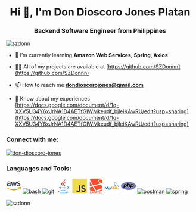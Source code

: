 <h1 align="center">Hi 👋, I'm Don Dioscoro Jones Platan</h1>
<h3 align="center">Backend Software Engineer from Philippines</h3>

<p align="left"> <img src="https://komarev.com/ghpvc/?username=szdonn&label=Profile%20views&color=0e75b6&style=flat" alt="szdonn" /> </p>

- 🌱 I’m currently learning **Amazon Web Services, Spring, Axios**

- 👨‍💻 All of my projects are available at [https://github.com/SZDonnn](https://github.com/SZDonnn)

- 📫 How to reach me **dondioscorojones@gmail.com**

- 📄 Know about my experiences [https://docs.google.com/document/d/1q-XXV5U34Y6xJrNA1D4AETfGIWMkeudf_bjleiKAwRU/edit?usp=sharing](https://docs.google.com/document/d/1q-XXV5U34Y6xJrNA1D4AETfGIWMkeudf_bjleiKAwRU/edit?usp=sharing)

<h3 align="left">Connect with me:</h3>
<p align="left">
<a href="https://linkedin.com/in/don-dioscoro-jones" target="blank"><img align="center" src="https://raw.githubusercontent.com/rahuldkjain/github-profile-readme-generator/master/src/images/icons/Social/linked-in-alt.svg" alt="don-dioscoro-jones" height="30" width="40" /></a>
</p>

<h3 align="left">Languages and Tools:</h3>
<p align="left"> <a href="https://aws.amazon.com" target="_blank" rel="noreferrer"> <img src="https://raw.githubusercontent.com/devicons/devicon/master/icons/amazonwebservices/amazonwebservices-original-wordmark.svg" alt="aws" width="40" height="40"/> </a> <a href="https://www.gnu.org/software/bash/" target="_blank" rel="noreferrer"> <img src="https://www.vectorlogo.zone/logos/gnu_bash/gnu_bash-icon.svg" alt="bash" width="40" height="40"/> </a> <a href="https://git-scm.com/" target="_blank" rel="noreferrer"> <img src="https://www.vectorlogo.zone/logos/git-scm/git-scm-icon.svg" alt="git" width="40" height="40"/> </a> <a href="https://www.java.com" target="_blank" rel="noreferrer"> <img src="https://raw.githubusercontent.com/devicons/devicon/master/icons/java/java-original.svg" alt="java" width="40" height="40"/> </a> <a href="https://developer.mozilla.org/en-US/docs/Web/JavaScript" target="_blank" rel="noreferrer"> <img src="https://raw.githubusercontent.com/devicons/devicon/master/icons/javascript/javascript-original.svg" alt="javascript" width="40" height="40"/> </a> <a href="https://laravel.com/" target="_blank" rel="noreferrer"> <img src="https://raw.githubusercontent.com/devicons/devicon/master/icons/laravel/laravel-plain-wordmark.svg" alt="laravel" width="40" height="40"/> </a> <a href="https://www.mysql.com/" target="_blank" rel="noreferrer"> <img src="https://raw.githubusercontent.com/devicons/devicon/master/icons/mysql/mysql-original-wordmark.svg" alt="mysql" width="40" height="40"/> </a> <a href="https://www.php.net" target="_blank" rel="noreferrer"> <img src="https://raw.githubusercontent.com/devicons/devicon/master/icons/php/php-original.svg" alt="php" width="40" height="40"/> </a> <a href="https://postman.com" target="_blank" rel="noreferrer"> <img src="https://www.vectorlogo.zone/logos/getpostman/getpostman-icon.svg" alt="postman" width="40" height="40"/> </a> <a href="https://spring.io/" target="_blank" rel="noreferrer"> <img src="https://www.vectorlogo.zone/logos/springio/springio-icon.svg" alt="spring" width="40" height="40"/> </a> </p>

<p><img align="center" src="https://github-readme-streak-stats.herokuapp.com/?user=szdonn&" alt="szdonn" /></p>
